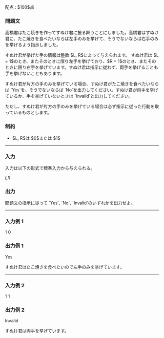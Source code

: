
<div>

<span>

<span>

<p>
配点 : $100$点
</p>

<div>

<section>

### **問題文**

<p>
高橋君はたこ焼きを作ってすぬけ君に振る舞うことにしました。高橋君はすぬけ君に、たこ焼きを食べたいならば左手のみを挙げて、そうでないならば右手のみを挙げるよう指示しました。
</p>

<p>
すぬけ君が挙げた手の情報は整数 $L, R$によって与えられます。
すぬけ君は $L = 1$のとき、またそのときに限り左手を挙げており、$R = 1$のとき、またそのときに限り右手を挙げています。すぬけ君は指示に従わず、両手を挙げることも手を挙げないこともあります。
</p>

<p>
すぬけ君が片方の手のみを挙げている場合、すぬけ君がたこ焼きを食べたいならば `Yes`を、そうでないならば `No`を出力してください。すぬけ君が両手を挙げているか、手を挙げていないときは `Invalid`と出力してください。
</p>

<p>
ただし、すぬけ君が片方の手のみを挙げている場合は必ず指示に従った行動を取っているものとします。
</p>

</section>

</div>

<div>

<section>

### **制約**

<ul>

<li>
$L, R$は $0$または $1$
</li>

</ul>

</section>

</div>

---

<div>

<div>

<section>

### **入力**

<p>
入力は以下の形式で標準入力から与えられる。
</p>

<div>

$L$$R$
</div>

</section>

</div>

<div>

<section>

### **出力**

<p>
問題文の指示に従って `Yes`, `No`, `Invalid`のいずれかを出力せよ。
</p>

</section>

</div>

</div>

---

<div>

<section>

### **入力例 1**

<div>

1 0

</div>

</section>

</div>

<div>

<section>

### **出力例 1**

<div>

Yes

</div>

<p>
すぬけ君はたこ焼きを食べたいので左手のみを挙げています。
</p>

</section>

</div>

---

<div>

<section>

### **入力例 2**

<div>

1 1

</div>

</section>

</div>

<div>

<section>

### **出力例 2**

<div>

Invalid

</div>

<p>
すぬけ君は両手を挙げています。
</p>

</section>

</div>

</span>

</span>

</div>
